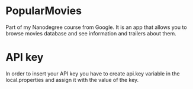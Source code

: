 # PopularMovies
Part of my Nanodegree course from Google. It is an app that allows you to browse movies database and see information and trailers about them.

# API key
In order to insert your API key you have to create api.key variable in the local.properties and assign it with the value of the key.
